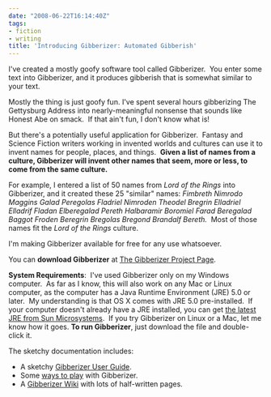 ```yaml
---
date: "2008-06-22T16:14:40Z"
tags:
- fiction
- writing
title: 'Introducing Gibberizer: Automated Gibberish'
---
```


I've created a mostly goofy software tool called Gibberizer.  You enter some text into Gibberizer, and it produces gibberish that is somewhat similar to your text.

Mostly the thing is just goofy fun. I've spent several hours gibberizing The Gettysburg Address into nearly-meaningful nonsense that sounds like Honest Abe on smack.  If that ain't fun, I don't know what is!

But there's a potentially useful application for Gibberizer.  Fantasy and Science Fiction writers working in invented worlds and cultures can use it to invent names for people, places, and things.  <strong>Given a list of names from a culture, Gibberizer will invent other names that seem, more or less, to come from the same culture.</strong>

For example, I entered a list of 50 names from <em>Lord of the Rings</em> into Gibberizer, and it created these 25 "similar" names:  <em>Fimbreth Nimrodo Maggins Galad Peregolas Fladriel Nimroden Theodel Bregrin Elladriel Elladrif Fladan Elberegalad Pereth Halbaramir Boromiel Farad Beregalad Baggot Froden Beregrin Bregolas Bregond Brandalf Bereth.</em>   Most of those names fit the <em>Lord of the Rings</em> culture.

I'm making Gibberizer available for free for any use whatsoever.

You can <strong>download Gibberizer</strong> at <a href="http://code.google.com/p/gibberizer/">The Gibberizer Project Page</a>.<a href="http://code.google.com/p/gibberizer/"></a>

<strong>System Requirements</strong>:  I've used Gibberizer only on my Windows computer.  As far as I know, this will also work on any Mac or Linux computer, as the computer has a Java Runtime Environment (JRE) 5.0 or later.  My understanding is that OS X comes with JRE 5.0 pre-installed.  If your computer doesn't already have a JRE installed, you can get <a href="http://www.java.com/en/download/index.jsp">the latest JRE from Sun Microsystems</a>.  If you try Gibberizer on Linux or a Mac, let me know how it goes.
<strong>To run Gibberizer</strong>, just download the file and double-click it.

The sketchy documentation includes:
<ul>
	<li>A sketchy <a href="http://code.google.com/p/gibberizer/wiki/GibberizerUserGuide">Gibberizer User Guide</a>.</li>
	<li>Some <a href="http://code.google.com/p/gibberizer/wiki/WaysToPlay">ways to play</a> with Gibberizer.</li>
	<li>A <a href="http://code.google.com/p/gibberizer/w/list">Gibberizer Wiki</a> with lots of half-written pages.</li>
</ul>

